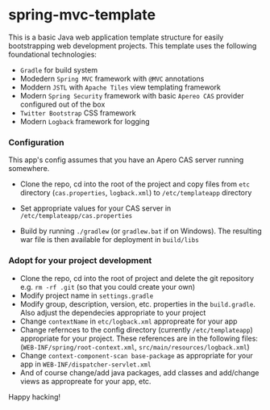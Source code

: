 spring-mvc-template
===================

This is a basic Java web application template structure for easily bootstrapping web development projects. This template uses the following foundational technologies:

* `Gradle` for build system
* Modedern `Spring MVC` framework with `@MVC` annotations
* Moddern `JSTL` with `Apache Tiles` view templating framework
* Modern `Spring Security` framework with basic `Apereo CAS` provider configured out of the box
* `Twitter Bootstrap` CSS framework
* Modern `Logback` framework for logging

### Configuration

This app's config assumes that you have an Apero CAS server running somewhere. 

* Clone the repo, cd into the root of the project and copy files from `etc` directory (`cas.properties`, `logback.xml`) to `/etc/templateapp` directory

* Set appropriate values for your CAS server in `/etc/templateapp/cas.properties`

* Build by running `./gradlew` (or `gradlew.bat` if on Windows). The resulting war file is then available for deployment in `build/libs`

### Adopt for your project development

* Clone the repo, cd into the root of project and delete the git repository e.g. `rm -rf .git` (so that you could create your own)
* Modify project name in `settings.gradle`
* Modify group, description, version, etc. properties in the `build.gradle`. Also adjust the dependecies appropriate to your project
* Change `contextName` in `etc/logback.xml` appropreate for your app
* Change refernces to the config directory (currently `/etc/templateapp`) appropriate for your project. These references are in the following files: (`WEB-INF/spring/root-context.xml`, `src/main/resources/logback.xml`)
* Change `context-component-scan base-package` as appropriate for your app in `WEB-INF/dispatcher-servlet.xml`
* And of course change/add java packages, add classes and add/change views as appropreate for your app, etc.

Happy hacking!




